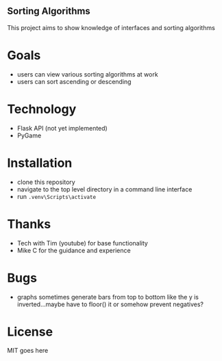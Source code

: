 ## Sorting Algorithms
This project aims to show knowledge of interfaces and sorting algorithms

# Goals
  * users can view various sorting algorithms at work
  * users can sort ascending or descending

# Technology
* Flask API (not yet implemented)
* PyGame

# Installation
* clone this repository
* navigate to the top level directory in a command line interface
* run `.venv\Scripts\activate`

# Thanks
* Tech with Tim (youtube) for base functionality
* Mike C for the guidance and experience

# Bugs
* graphs sometimes generate bars from top to bottom like the y is inverted...maybe have to floor() it or somehow prevent negatives?

# License
MIT goes here
